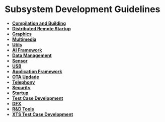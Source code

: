 # Subsystem Development Guidelines<a name="EN-US_TOPIC_0000001111199452"></a>

-   **[Compilation and Building](subsys-build.md)**  
-   **[Distributed Remote Startup](subsys-remote-start.md)**  
-   **[Graphics](subsys-graphics.md)**  
-   **[Multimedia](subsys-multimedia.md)**  
-   **[Utils](subsys-utils.md)**  
-   **[AI Framework](subsys-aiframework.md)**  
-   **[Data Management](subsys-data.md)**  
-   **[Sensor](subsys-sensor.md)**  
-   **[USB](subsys-usbservice.md)** 
-   **[Application Framework](subsys-application-framework.md)**  
-   **[OTA Updade](subsys-ota-guide.md)**  
-   **[Telephony](subsys-tel.md)**
-   **[Security](subsys-security.md)**  
-   **[Startup](subsys-boot.md)**  
-   **[Test Case Development](subsys-testguide-test.md)**  
-   **[DFX](subsys-dfx.md)**  
-   **[R&D Tools](subsys-toolchain.md)**  
-   **[XTS Test Case Development](subsys-xts-guide.md)**  


